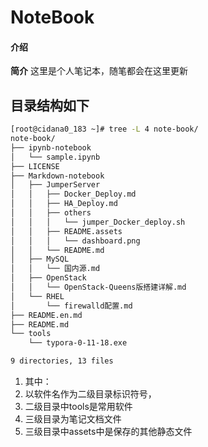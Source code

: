 # NoteBook

#### 介绍
**简介**
这里是个人笔记本，随笔都会在这里更新

## 目录结构如下

```bash
[root@cidana0_183 ~]# tree -L 4 note-book/
note-book/
├── ipynb-notebook
│   └── sample.ipynb
├── LICENSE
├── Markdown-notebook
│   ├── JumperServer
│   │   ├── Docker_Deploy.md
│   │   ├── HA_Deploy.md
│   │   ├── others
│   │   │   └── jumper_Docker_deploy.sh
│   │   ├── README.assets
│   │   │   └── dashboard.png
│   │   └── README.md
│   ├── MySQL
│   │   └── 国内源.md
│   ├── OpenStack
│   │   └── OpenStack-Queens版搭建详解.md
│   └── RHEL
│       └── firewalld配置.md
├── README.en.md
├── README.md
└── tools
    └── typora-0-11-18.exe

9 directories, 13 files

```

1. 其中： 
2. 以软件名作为二级目录标识符号，
3. 二级目录中tools是常用软件
4. 三级目录为笔记文档文件
5. 三级目录中assets中是保存的其他静态文件
